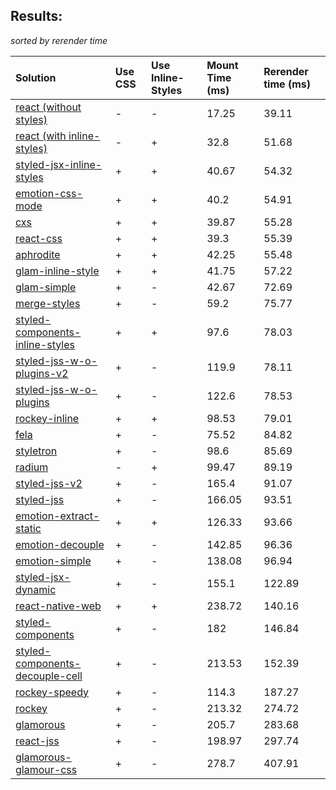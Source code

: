 ## Results:
*sorted by rerender time*

Solution | Use CSS | Use Inline-Styles | Mount Time (ms) | Rerender time (ms)
:--- | :--- | :--- | :--- | :---
[react (without styles)](https://github.com/facebook/react) | - | - | 17.25 | 39.11
[react (with inline-styles)](https://github.com/facebook/react) | - | + | 32.8 | 51.68
[styled-jsx-inline-styles](https://github.com/zeit/styled-jsx) | + | + | 40.67 | 54.32
[emotion-css-mode](https://github.com/emotion-js/emotion) | + | + | 40.2 | 54.91
[cxs](https://github.com/jxnblk/cxs) | + | + | 39.87 | 55.28
[react-css](https://github.com/facebook/react) | + | + | 39.3 | 55.39
[aphrodite](https://github.com/Khan/aphrodite) | + | + | 42.25 | 55.48
[glam-inline-style](https://github.com/threepointone/glam) | + | + | 41.75 | 57.22
[glam-simple](https://github.com/threepointone/glam) | + | - | 42.67 | 72.69
[merge-styles](https://github.com/OfficeDev/office-ui-fabric-react/tree/master/packages/merge-styles) | + | - | 59.2 | 75.77
[styled-components-inline-styles](https://github.com/styled-components/styled-components/tree/v2) | + | + | 97.6 | 78.03
[styled-jss-w-o-plugins-v2](https://github.com/cssinjs/styled-jss) | + | - | 119.9 | 78.11
[styled-jss-w-o-plugins](https://github.com/cssinjs/styled-jss) | + | - | 122.6 | 78.53
[rockey-inline](https://github.com/tuchk4/rockey) | + | + | 98.53 | 79.01
[fela](https://github.com/rofrischmann/fela/) | + | - | 75.52 | 84.82
[styletron](https://github.com/rtsao/styletron) | + | - | 98.6 | 85.69
[radium](https://github.com/FormidableLabs/radium) | - | + | 99.47 | 89.19
[styled-jss-v2](https://github.com/cssinjs/styled-jss) | + | - | 165.4 | 91.07
[styled-jss](https://github.com/cssinjs/styled-jss) | + | - | 166.05 | 93.51
[emotion-extract-static](https://github.com/emotion-js/emotion) | + | + | 126.33 | 93.66
[emotion-decouple](https://github.com/emotion-js/emotion) | + | - | 142.85 | 96.36
[emotion-simple](https://github.com/emotion-js/emotion) | + | - | 138.08 | 96.94
[styled-jsx-dynamic](https://github.com/zeit/styled-jsx) | + | - | 155.1 | 122.89
[react-native-web](https://github.com/necolas/react-native-web) | + | + | 238.72 | 140.16
[styled-components](https://github.com/styled-components/styled-components/tree/v2) | + | - | 182 | 146.84
[styled-components-decouple-cell](https://github.com/styled-components/styled-components/tree/v2) | + | - | 213.53 | 152.39
[rockey-speedy](https://github.com/tuchk4/rockey) | + | - | 114.3 | 187.27
[rockey](https://github.com/tuchk4/rockey) | + | - | 213.32 | 274.72
[glamorous](https://github.com/paypal/glamorous) | + | - | 205.7 | 283.68
[react-jss](https://github.com/cssinjs/react-jss) | + | - | 198.97 | 297.74
[glamorous-glamour-css](https://github.com/paypal/glamorous) | + | - | 278.7 | 407.91
